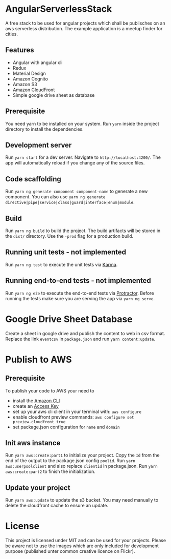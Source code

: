 # AngularServerlessStack

A free stack to be used for angular projects which shall be publisches on an aws serverless distribution. The example application is a meetup finder for cities.

## Features
- Angular with angular cli
- Redux
- Material Design
- Amazon Cognito
- Amazon S3
- Amazon CloudFront
- Simple google drive sheet as database

## Prerequisite

You need yarn to be installed on your system. Run `yarn` inside the project directory to install the dependencies.

## Development server

Run `yarn start` for a dev server. Navigate to `http://localhost:4200/`. The app will automatically reload if you change any of the source files.

## Code scaffolding

Run `yarn ng generate component component-name` to generate a new component. You can also use `yarn ng generate directive|pipe|service|class|guard|interface|enum|module`.

## Build

Run `yarn ng build` to build the project. The build artifacts will be stored in the `dist/` directory. Use the `-prod` flag for a production build.

## Running unit tests - not implemented

Run `yarn ng test` to execute the unit tests via [Karma](https://karma-runner.github.io).

## Running end-to-end tests - not implemented

Run `yarn ng e2e` to execute the end-to-end tests via [Protractor](http://www.protractortest.org/).
Before running the tests make sure you are serving the app via `yarn ng serve`.

# Google Drive Sheet Database

Create a sheet in google drive and publish the content to web in csv format. Replace the link `eventcsv` in `package.json` and run `yarn content:update`.

# Publish to AWS

## Prerequisite

To publish your code to AWS your need to 
- install the [Amazon CLI](https://aws.amazon.com/cli/)
- create an [Access Key](https://console.aws.amazon.com/iam/home?region=eu-west-1#/security_credential)
- set up your aws cli client in your terminal with: `aws configure`
- enable cloudfront preview commands: `aws configure set preview.cloudfront true`
- set package.json configuration for `name` and `domain`

## Init aws instance

Run `yarn aws:create:part1` to initialize your project. Copy the `Id` from the end of the output to the package.json config `poolid`. Run `yarn aws:userpoolclient` and also replace `clientid` in package.json. Run `yarn aws:create:part2` to finish the initialization.

## Update your project

Run `yarn aws:update` to update the s3 bucket. You may need manually to delete the cloudfront cache to ensure an update.

# License
This project is licensed under MIT and can be used for your projects. Please be aware not to use the images which are only included for development purpose (published unter common creative licence on Flickr).